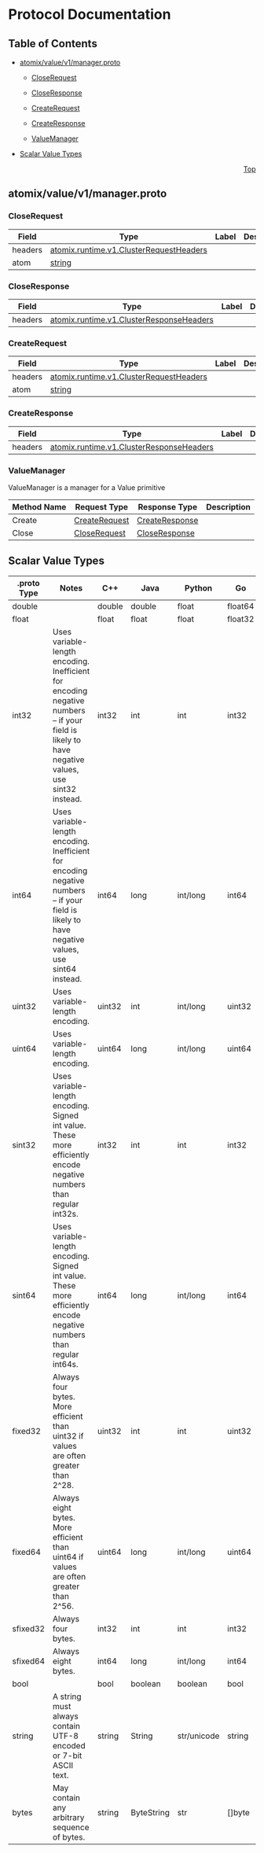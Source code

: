 # Protocol Documentation
<a name="top"></a>

## Table of Contents

- [atomix/value/v1/manager.proto](#atomix_value_v1_manager-proto)
    - [CloseRequest](#atomix-value-v1-CloseRequest)
    - [CloseResponse](#atomix-value-v1-CloseResponse)
    - [CreateRequest](#atomix-value-v1-CreateRequest)
    - [CreateResponse](#atomix-value-v1-CreateResponse)
  
    - [ValueManager](#atomix-value-v1-ValueManager)
  
- [Scalar Value Types](#scalar-value-types)



<a name="atomix_value_v1_manager-proto"></a>
<p align="right"><a href="#top">Top</a></p>

## atomix/value/v1/manager.proto



<a name="atomix-value-v1-CloseRequest"></a>

### CloseRequest



| Field | Type | Label | Description |
| ----- | ---- | ----- | ----------- |
| headers | [atomix.runtime.v1.ClusterRequestHeaders](#atomix-runtime-v1-ClusterRequestHeaders) |  |  |
| atom | [string](#string) |  |  |






<a name="atomix-value-v1-CloseResponse"></a>

### CloseResponse



| Field | Type | Label | Description |
| ----- | ---- | ----- | ----------- |
| headers | [atomix.runtime.v1.ClusterResponseHeaders](#atomix-runtime-v1-ClusterResponseHeaders) |  |  |






<a name="atomix-value-v1-CreateRequest"></a>

### CreateRequest



| Field | Type | Label | Description |
| ----- | ---- | ----- | ----------- |
| headers | [atomix.runtime.v1.ClusterRequestHeaders](#atomix-runtime-v1-ClusterRequestHeaders) |  |  |
| atom | [string](#string) |  |  |






<a name="atomix-value-v1-CreateResponse"></a>

### CreateResponse



| Field | Type | Label | Description |
| ----- | ---- | ----- | ----------- |
| headers | [atomix.runtime.v1.ClusterResponseHeaders](#atomix-runtime-v1-ClusterResponseHeaders) |  |  |





 

 

 


<a name="atomix-value-v1-ValueManager"></a>

### ValueManager
ValueManager is a manager for a Value primitive

| Method Name | Request Type | Response Type | Description |
| ----------- | ------------ | ------------- | ------------|
| Create | [CreateRequest](#atomix-value-v1-CreateRequest) | [CreateResponse](#atomix-value-v1-CreateResponse) |  |
| Close | [CloseRequest](#atomix-value-v1-CloseRequest) | [CloseResponse](#atomix-value-v1-CloseResponse) |  |

 



## Scalar Value Types

| .proto Type | Notes | C++ | Java | Python | Go | C# | PHP | Ruby |
| ----------- | ----- | --- | ---- | ------ | -- | -- | --- | ---- |
| <a name="double" /> double |  | double | double | float | float64 | double | float | Float |
| <a name="float" /> float |  | float | float | float | float32 | float | float | Float |
| <a name="int32" /> int32 | Uses variable-length encoding. Inefficient for encoding negative numbers – if your field is likely to have negative values, use sint32 instead. | int32 | int | int | int32 | int | integer | Bignum or Fixnum (as required) |
| <a name="int64" /> int64 | Uses variable-length encoding. Inefficient for encoding negative numbers – if your field is likely to have negative values, use sint64 instead. | int64 | long | int/long | int64 | long | integer/string | Bignum |
| <a name="uint32" /> uint32 | Uses variable-length encoding. | uint32 | int | int/long | uint32 | uint | integer | Bignum or Fixnum (as required) |
| <a name="uint64" /> uint64 | Uses variable-length encoding. | uint64 | long | int/long | uint64 | ulong | integer/string | Bignum or Fixnum (as required) |
| <a name="sint32" /> sint32 | Uses variable-length encoding. Signed int value. These more efficiently encode negative numbers than regular int32s. | int32 | int | int | int32 | int | integer | Bignum or Fixnum (as required) |
| <a name="sint64" /> sint64 | Uses variable-length encoding. Signed int value. These more efficiently encode negative numbers than regular int64s. | int64 | long | int/long | int64 | long | integer/string | Bignum |
| <a name="fixed32" /> fixed32 | Always four bytes. More efficient than uint32 if values are often greater than 2^28. | uint32 | int | int | uint32 | uint | integer | Bignum or Fixnum (as required) |
| <a name="fixed64" /> fixed64 | Always eight bytes. More efficient than uint64 if values are often greater than 2^56. | uint64 | long | int/long | uint64 | ulong | integer/string | Bignum |
| <a name="sfixed32" /> sfixed32 | Always four bytes. | int32 | int | int | int32 | int | integer | Bignum or Fixnum (as required) |
| <a name="sfixed64" /> sfixed64 | Always eight bytes. | int64 | long | int/long | int64 | long | integer/string | Bignum |
| <a name="bool" /> bool |  | bool | boolean | boolean | bool | bool | boolean | TrueClass/FalseClass |
| <a name="string" /> string | A string must always contain UTF-8 encoded or 7-bit ASCII text. | string | String | str/unicode | string | string | string | String (UTF-8) |
| <a name="bytes" /> bytes | May contain any arbitrary sequence of bytes. | string | ByteString | str | []byte | ByteString | string | String (ASCII-8BIT) |

